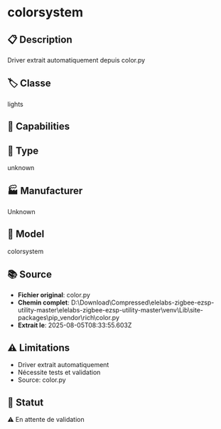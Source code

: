 # colorsystem

## 📋 Description
Driver extrait automatiquement depuis color.py

## 🏷️ Classe
lights

## 🔧 Capabilities


## 📡 Type
unknown

## 🏭 Manufacturer
Unknown

## 📱 Model
colorsystem

## 📚 Source
- **Fichier original**: color.py
- **Chemin complet**: D:\Download\Compressed\elelabs-zigbee-ezsp-utility-master\elelabs-zigbee-ezsp-utility-master\venv\Lib\site-packages\pip\_vendor\rich\color.py
- **Extrait le**: 2025-08-05T08:33:55.603Z

## ⚠️ Limitations
- Driver extrait automatiquement
- Nécessite tests et validation
- Source: color.py

## 🚀 Statut
⚠️ En attente de validation
